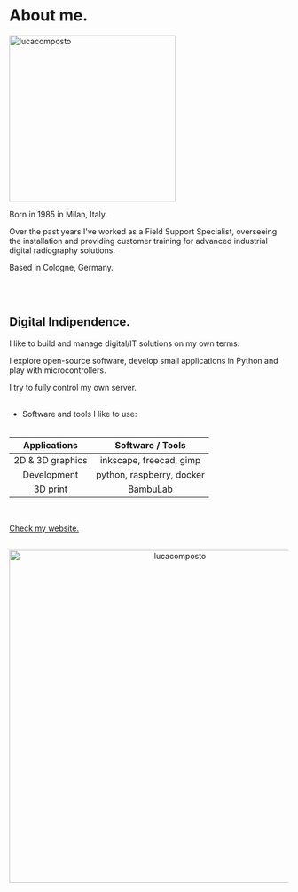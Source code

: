 # About me.

<p align="left">
<img src="https://luca.composto.eu/images/rt1_2.png" alt="lucacomposto" width="300";>
</p>

<p>Born in 1985 in Milan, Italy.</p>
<p>Over the past years I've worked as a Field Support Specialist, overseeing the installation and providing customer training for advanced industrial digital radiography solutions.</p>
<p>Based in Cologne, Germany.</p>
<br><br>

## Digital Indipendence.

<p>I like to build and manage digital/IT solutions on my own terms.
<p></p>I explore open-source software, develop small applications in Python and play with microcontrollers.
<p></p>I try to fully control my own server.
<br><br>

* Software and tools I like to use:
<br><br>

| Applications | Software / Tools |
| :----------: | :--------------: |
| 2D & 3D graphics | inkscape, freecad, gimp |
| Development | python, raspberry, docker |
| 3D print | BambuLab |

<br>

[Check my website.](https://luca.composto.eu)
<br><br>

<p align="center">
<img src="https://luca.composto.eu/graphics/resources/copyright_luca_composto.png" alt="lucacomposto" width="600"/>
</p>
<br><br>


<!---
compolux/compolux is a ✨ special ✨ repository because its `README.md` (this file) appears on your GitHub profile.
You can click the Preview link to take a look at your changes.
--->
